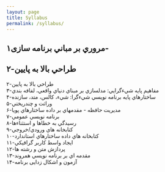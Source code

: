 ```yaml
---
layout: page
title: Syllabus
permalink: /syllabus/
---
```



<div dir="rtl"></div>
<p style="direction:rtl;text-align:right;"> 
    <h2>
            مروري بر مباني برنامه سازی۱-  
    </h2>
   
<h2>
        طراحي بالا به پايين-۲

</h2>
        طراحي بالا به پايين-۲
        <br>
        ۳-مفاهيم پايه شيءگرايي: مدلسازي بر مبناي دنياي واقعي، لفافه بندي
        <br>
        ۴-ساختارهاي پايه برنامه نويسي شيءگرا: شيء، کالس، متد، سازنده
        <br>
        ۵-وراثت و چندريختي
        <br>
        مديريت حافظه - مقدمهاي بر داده ساختارهاي پويا-۶
        <br>
        ۷-برنامه نويسي عمومي  
        <br>
        رسيدگي به خطاها و استثناءها-۸
        <br>
        کتابخانه هاي ورودي/خروجي-۹
        <br>
        ۱۰-کتابخانه هاي داده ساختارهاي استاندارد
        <br>
        ۱۱-ايجاد واسط کاربر گرافيکي
        <br>
        ۱۲-پردازش متن و رشته ها
        <br>
        ۱۳-مقدمه اي بر برنامه نويسي همروند
        <br>
        ۱۴-آزمون و اشکال زدایی برنامه</p>
